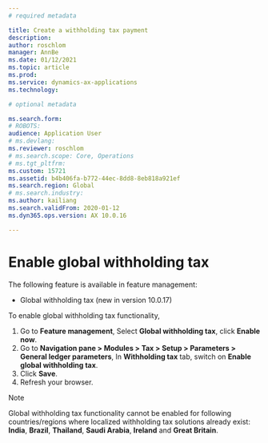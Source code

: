 ```yaml
---
# required metadata

title: Create a withholding tax payment
description: 
author: roschlom
manager: AnnBe
ms.date: 01/12/2021
ms.topic: article
ms.prod: 
ms.service: dynamics-ax-applications
ms.technology: 

# optional metadata

ms.search.form: 
# ROBOTS: 
audience: Application User
# ms.devlang: 
ms.reviewer: roschlom
# ms.search.scope: Core, Operations
# ms.tgt_pltfrm: 
ms.custom: 15721
ms.assetid: b4b406fa-b772-44ec-8dd8-8eb818a921ef
ms.search.region: Global
# ms.search.industry: 
ms.author: kailiang
ms.search.validFrom: 2020-01-12
ms.dyn365.ops.version: AX 10.0.16

---
```


# Enable global withholding tax

The following feature is available in feature management:

- Global withholding tax (new in version 10.0.17)

To enable global withholding tax functionality,

1. Go to **Feature management**, Select **Global withholding tax**, click **Enable now**.
2. Go to **Navigation pane > Modules > Tax > Setup > Parameters > General ledger parameters**, In **Withholding tax** tab, switch on **Enable global withholding tax**.
3. Click **Save**.
4. Refresh your browser.

> [!NOTE] 
> Global withholding tax functionality cannot be enabled for following countries/regions where localized withholding tax solutions already exist: **India**, **Brazil**, **Thailand**, **Saudi Arabia**, **Ireland** and **Great Britain**.
